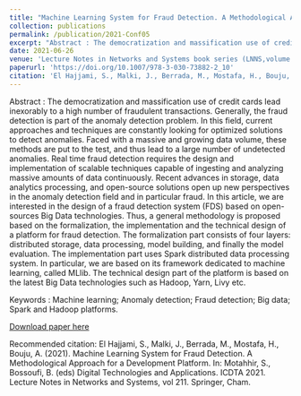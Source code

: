 ```yaml
---
title: "Machine Learning System for Fraud Detection. A Methodological Approach for a Development Platform"
collection: publications
permalink: /publication/2021-Conf05
excerpt: "Abstract : The democratization and massification use of credit cards lead inexorably to a high number of fraudulent transactions. Generally, the fraud detection is part of the anomaly detection problem. In this field, current approaches and techniques are constantly looking for optimized solutions to detect anomalies. Faced with a massive and growing data volume, these methods are put to the test, and thus lead to a large number of undetected anomalies. Real time fraud detection requires the design and implementation of scalable techniques capable of ingesting and analyzing massive amounts of data continuously. Recent advances in storage, data analytics processing, and open-source solutions open up new perspectives in the anomaly detection field and in particular fraud. In this article, we are interested in the design of a fraud detection system (FDS) based on open-sources Big Data technologies. Thus, a general methodology is proposed based on the formalization, the implementation and the technical design of a platform for fraud detection. The formalization part consists of four layers: distributed storage, data processing, model building, and finally the model evaluation. The implementation part uses Spark distributed data processing system. In particular, we are based on its framework dedicated to machine learning, called MLlib. The technical design part of the platform is based on the latest Big Data technologies such as Hadoop, Yarn, Livy etc."
date: 2021-06-26
venue: 'Lecture Notes in Networks and Systems book series (LNNS,volume 211)'
paperurl: 'https://doi.org/10.1007/978-3-030-73882-2_10'
citation: 'El Hajjami, S., Malki, J., Berrada, M., Mostafa, H., Bouju, A. (2021). Machine Learning System for Fraud Detection. A Methodological Approach for a Development Platform. In: Motahhir, S., Bossoufi, B. (eds) Digital Technologies and Applications. ICDTA 2021. Lecture Notes in Networks and Systems, vol 211. Springer, Cham.'
---
```

Abstract : The democratization and massification use of credit cards lead inexorably to a high number of fraudulent transactions. Generally, the fraud detection is part of the anomaly detection problem. In this field, current approaches and techniques are constantly looking for optimized solutions to detect anomalies. Faced with a massive and growing data volume, these methods are put to the test, and thus lead to a large number of undetected anomalies. Real time fraud detection requires the design and implementation of scalable techniques capable of ingesting and analyzing massive amounts of data continuously. Recent advances in storage, data analytics processing, and open-source solutions open up new perspectives in the anomaly detection field and in particular fraud. In this article, we are interested in the design of a fraud detection system (FDS) based on open-sources Big Data technologies. Thus, a general methodology is proposed based on the formalization, the implementation and the technical design of a platform for fraud detection. The formalization part consists of four layers: distributed storage, data processing, model building, and finally the model evaluation. The implementation part uses Spark distributed data processing system. In particular, we are based on its framework dedicated to machine learning, called MLlib. The technical design part of the platform is based on the latest Big Data technologies such as Hadoop, Yarn, Livy etc.

Keywords : Machine learning; Anomaly detection; Fraud detection; Big data; Spark and Hadoop platforms.

[Download paper here](/files/2021-Conf05.pdf)

Recommended citation: El Hajjami, S., Malki, J., Berrada, M., Mostafa, H., Bouju, A. (2021). Machine Learning System for Fraud Detection. A Methodological Approach for a Development Platform. In: Motahhir, S., Bossoufi, B. (eds) Digital Technologies and Applications. ICDTA 2021. Lecture Notes in Networks and Systems, vol 211. Springer, Cham. 


